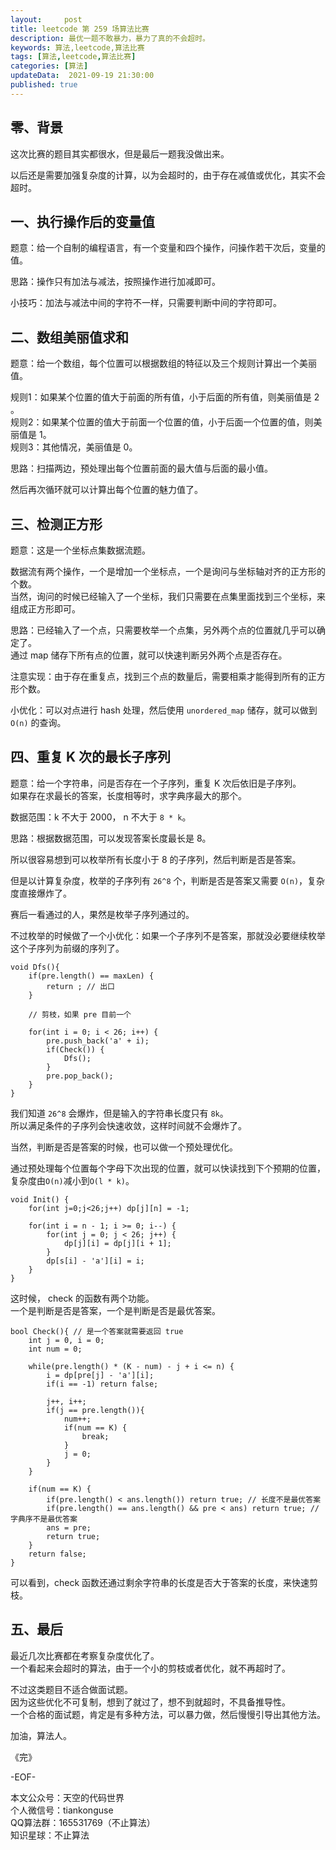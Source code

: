 ```yaml
---   
layout:     post  
title: leetcode 第 259 场算法比赛  
description: 最优一题不敢暴力，暴力了真的不会超时。     
keywords: 算法,leetcode,算法比赛  
tags: [算法,leetcode,算法比赛]    
categories: [算法]  
updateData:  2021-09-19 21:30:00  
published: true  
---  
```



## 零、背景  


这次比赛的题目其实都很水，但是最后一题我没做出来。  


以后还是需要加强复杂度的计算，以为会超时的，由于存在减值或优化，其实不会超时。  


## 一、执行操作后的变量值  


题意：给一个自制的编程语言，有一个变量和四个操作，问操作若干次后，变量的值。  


思路：操作只有加法与减法，按照操作进行加减即可。  


小技巧：加法与减法中间的字符不一样，只需要判断中间的字符即可。  


## 二、数组美丽值求和  


题意：给一个数组，每个位置可以根据数组的特征以及三个规则计算出一个美丽值。  


规则1：如果某个位置的值大于前面的所有值，小于后面的所有值，则美丽值是 2 。  
规则2：如果某个位置的值大于前面一个位置的值，小于后面一个位置的值，则美丽值是 1。  
规则3：其他情况，美丽值是 0。  


思路：扫描两边，预处理出每个位置前面的最大值与后面的最小值。    


然后再次循环就可以计算出每个位置的魅力值了。  


## 三、检测正方形  


题意：这是一个坐标点集数据流题。  


数据流有两个操作，一个是增加一个坐标点，一个是询问与坐标轴对齐的正方形的个数。  
当然，询问的时候已经输入了一个坐标，我们只需要在点集里面找到三个坐标，来组成正方形即可。  


思路：已经输入了一个点，只需要枚举一个点集，另外两个点的位置就几乎可以确定了。  
通过 map 储存下所有点的位置，就可以快速判断另外两个点是否存在。  


注意实现：由于存在重复点，找到三个点的数量后，需要相乘才能得到所有的正方形个数。  



小优化：可以对点进行 hash 处理，然后使用 `unordered_map` 储存，就可以做到 `O(n)` 的查询。  


## 四、重复 K 次的最长子序列  


题意：给一个字符串，问是否存在一个子序列，重复 K 次后依旧是子序列。  
如果存在求最长的答案，长度相等时，求字典序最大的那个。  


数据范围：k 不大于 2000， n 不大于 `8 * k`。  


思路：根据数据范围，可以发现答案长度最长是 8。  


所以很容易想到可以枚举所有长度小于 8 的子序列，然后判断是否是答案。  


但是以计算复杂度，枚举的子序列有 `26^8` 个，判断是否是答案又需要 `O(n)`，复杂度直接爆炸了。  


赛后一看通过的人，果然是枚举子序列通过的。  


不过枚举的时候做了一个小优化：如果一个子序列不是答案，那就没必要继续枚举这个子序列为前缀的序列了。  


```
void Dfs(){
    if(pre.length() == maxLen) {
        return ; // 出口
    }
    
    // 剪枝，如果 pre 目前一个
    
    for(int i = 0; i < 26; i++) {
        pre.push_back('a' + i);
        if(Check()) {
            Dfs();
        }
        pre.pop_back();
    }
}
```


我们知道 `26^8` 会爆炸，但是输入的字符串长度只有 `8k`。  
所以满足条件的子序列会快速收敛，这样时间就不会爆炸了。  


当然，判断是否是答案的时候，也可以做一个预处理优化。  


通过预处理每个位置每个字母下次出现的位置，就可以快读找到下个预期的位置，复杂度由`O(n)`减小到`O(l * k)`。  


```
void Init() {
    for(int j=0;j<26;j++) dp[j][n] = -1;
    
    for(int i = n - 1; i >= 0; i--) {
        for(int j = 0; j < 26; j++) {
            dp[j][i] = dp[j][i + 1];
        }
        dp[s[i] - 'a'][i] = i;
    }
}
```


这时候， check 的函数有两个功能。  
一个是判断是否是答案，一个是判断是否是最优答案。  


```
bool Check(){ // 是一个答案就需要返回 true
    int j = 0, i = 0;
    int num = 0;
    
    while(pre.length() * (K - num) - j + i <= n) {
        i = dp[pre[j] - 'a'][i];
        if(i == -1) return false;
        
        j++, i++;
        if(j == pre.length()){
            num++;
            if(num == K) {
                break;
            }
            j = 0;
        }
    }
    
    if(num == K) {
        if(pre.length() < ans.length()) return true; // 长度不是最优答案
        if(pre.length() == ans.length() && pre < ans) return true; // 字典序不是最优答案
        ans = pre;
        return true;
    }
    return false;
}
```


可以看到，check 函数还通过剩余字符串的长度是否大于答案的长度，来快速剪枝。  


## 五、最后  



最近几次比赛都在考察复杂度优化了。  
一个看起来会超时的算法，由于一个小的剪枝或者优化，就不再超时了。  


不过这类题目不适合做面试题。  
因为这些优化不可复制，想到了就过了，想不到就超时，不具备推导性。  
一个合格的面试题，肯定是有多种方法，可以暴力做，然后慢慢引导出其他方法。  



加油，算法人。  


《完》  


-EOF-  



本文公众号：天空的代码世界  
个人微信号：tiankonguse  
QQ算法群：165531769（不止算法）  
知识星球：不止算法  

